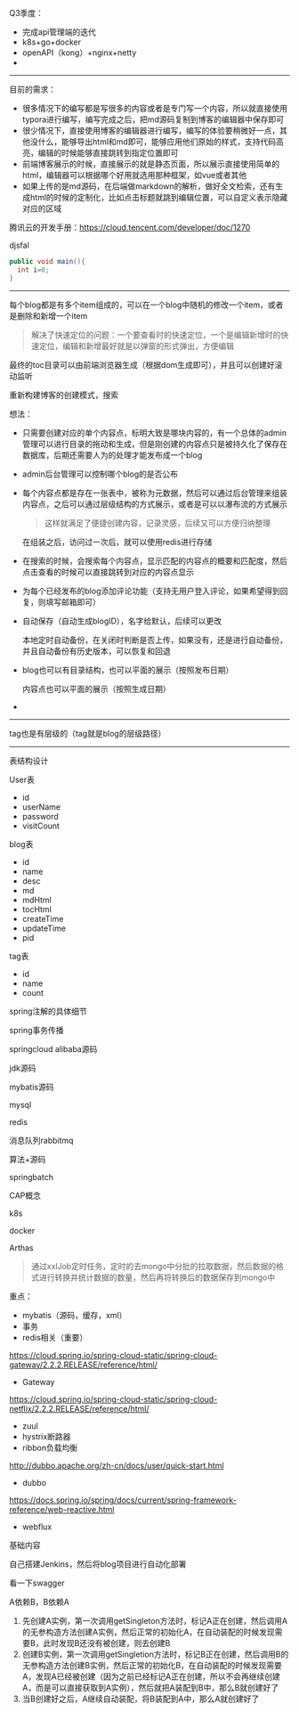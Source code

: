 Q3季度：

- 完成api管理端的迭代
- k8s+go+docker
- openAPI（kong）+nginx+netty
- 





---



目前的需求：

- 很多情况下的编写都是写很多的内容或者是专门写一个内容，所以就直接使用typora进行编写，编写完成之后，把md源码复制到博客的编辑器中保存即可
- 很少情况下，直接使用博客的编辑器进行编写，编写的体验要稍微好一点，其他没什么，能够导出html和md即可，能够应用他们原始的样式，支持代码高亮，编辑的时候能够直接跳转到指定位置即可
- 前端博客展示的时候，直接展示的就是静态页面，所以展示直接使用简单的html，编辑器可以根据哪个好用就选用那种框架，如vue或者其他
- 如果上传的是md源码，在后端做markdown的解析，做好全文检索，还有生成html的时候的定制化，比如点击标题就跳到编辑位置，可以自定义表示隐藏对应的区域





腾讯云的开发手册：https://cloud.tencent.com/developer/doc/1270

djsfal

```java
public void main(){
  int i=0;
}
```











---

每个blog都是有多个item组成的，可以在一个blog中随机的修改一个item，或者是删除和新增一个item

> 解决了快速定位的问题：一个要查看时的快速定位，一个是编辑新增时的快速定位，编辑和新增最好就是以弹窗的形式弹出，方便编辑

最终的toc目录可以由前端浏览器生成（根据dom生成即可），并且可以创建好滚动监听





重新构建博客的创建模式，搜索

想法：

- 只需要创建对应的单个内容点，标明大致是哪块内容的，有一个总体的admin管理可以进行目录的拖动和生成，但是刚创建的内容点只是被持久化了保存在数据库，后期还需要人为的处理才能发布成一个blog

- admin后台管理可以控制哪个blog的是否公布

- 每个内容点都是存在一张表中，被称为元数据，然后可以通过后台管理来组装内容点，之后可以通过层级结构的方式展示，或者是可以以瀑布流的方式展示

  > 这样就满足了便捷创建内容，记录灵感，后续又可以方便归纳整理

  在组装之后，访问过一次后，就可以使用redis进行存储

- 在搜索的时候，会搜索每个内容点，显示匹配的内容点的概要和匹配度，然后点击查看的时候可以直接跳转到对应的内容点显示

- 为每个已经发布的blog添加评论功能（支持无用户登入评论，如果希望得到回复，则填写邮箱即可）

- 自动保存（自动生成blogID），名字给默认，后续可以更改

  本地定时自动备份，在关闭时判断是否上传，如果没有，还是进行自动备份，并且自动备份有历史版本，可以恢复和回退

- blog也可以有目录结构，也可以平面的展示（按照发布日期）

  内容点也可以平面的展示（按照生成日期）

- 

---

tag也是有层级的（tag就是blog的层级路径）

---

表结构设计

User表

- id
- userName
- password
- visitCount

blog表

- id
- name
- desc
- md
- mdHtml
- tocHtml
- createTime
- updateTime
- pid

tag表

- id
- name
- count







spring注解的具体细节

spring事务传播

springcloud alibaba源码



jdk源码

mybatis源码

mysql

redis

消息队列rabbitmq



算法+源码



springbatch



CAP概念





k8s

docker

Arthas





> 通过xxlJob定时任务，定时的去mongo中分批的拉取数据，然后数据的格式进行转换并统计数据的数量，然后再将转换后的数据保存到mongo中



重点：

- mybatis（源码，缓存，xml）
- 事务
- redis相关（重要）





https://cloud.spring.io/spring-cloud-static/spring-cloud-gateway/2.2.2.RELEASE/reference/html/

- Gateway

https://cloud.spring.io/spring-cloud-static/spring-cloud-netflix/2.2.2.RELEASE/reference/html/

- zuul
- hystrix断路器
- ribbon负载均衡

http://dubbo.apache.org/zh-cn/docs/user/quick-start.html

- dubbo

https://docs.spring.io/spring/docs/current/spring-framework-reference/web-reactive.html

- webflux

基础内容











自己搭建Jenkins，然后将blog项目进行自动化部署

看一下swagger







A依赖B，B依赖A

1. 先创建A实例，第一次调用getSingleton方法时，标记A正在创建，然后调用A的无参构造方法创建A实例，然后正常的初始化A，在自动装配的时候发现需要B，此时发现B还没有被创建，则去创建B
2. 创建B实例，第一次调用getSingletion方法时，标记B正在创建，然后调用B的无参构造方法创建B实例，然后正常的初始化B，在自动装配的时候发现需要A，发现A已经被创建（因为之前已经标记A正在创建，所以不会再继续创建A，而是可以直接获取到A实例），然后就把A装配到B中，那么B就创建好了
3. 当B创建好之后，A继续自动装配，将B装配到A中，那么A就创建好了

























